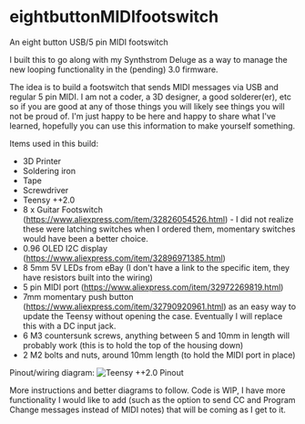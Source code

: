# eightbuttonMIDIfootswitch
An eight button USB/5 pin MIDI footswitch

I built this to go along with my Synthstrom Deluge as a way to manage the new looping functionality in the (pending) 3.0 firmware. 

The idea is to build a footswitch that sends MIDI messages via USB and regular 5 pin MIDI. I am not a coder, a 3D designer, a good solderer(er), etc so if you are good at any of those things you will likely see things you will not be proud of. I'm just happy to be here and happy to share what I've learned, hopefully you can use this information to make yourself something.

Items used in this build:
- 3D Printer
- Soldering iron
- Tape
- Screwdriver
- Teensy ++2.0
- 8 x Guitar Footswitch (https://www.aliexpress.com/item/32826054526.html) - I did not realize these were latching switches when I ordered them, momentary switches would have been a better choice.
- 0.96 OLED I2C display (https://www.aliexpress.com/item/32896971385.html)
- 8 5mm 5V LEDs from eBay (I don't have a link to the specific item, they have resistors built into the wiring)
- 5 pin MIDI port (https://www.aliexpress.com/item/32972269819.html)
- 7mm momentary push button (https://www.aliexpress.com/item/32790920961.html) as an easy way to update the Teensy without opening the case. Eventually I will replace this with a DC input jack.
- 6 M3 countersunk screws, anything between 5 and 10mm in length will probably work (this is to hold the top of the housing down)
- 2 M2 bolts and nuts, around 10mm length (to hold the MIDI port in place)

Pinout/wiring diagram:
![Teensy ++2.0 Pinout](https://raw.githubusercontent.com/hunked/eightbuttonMIDIfootswitch/master/pinout.png)

More instructions and better diagrams to follow. 
Code is WIP, I have more functionality I would like to add (such as the option to send CC and Program Change messages instead of MIDI notes) that will be coming as I get to it.
